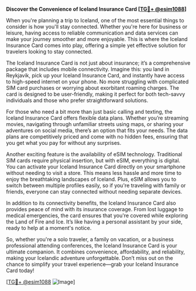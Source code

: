 **Discover the Convenience of Iceland Insurance Card [[TG💪+ @esim1088](https://t.me/s/esim1088)]**

When you're planning a trip to Iceland, one of the most essential things to consider is how you'll stay connected. Whether you're here for business or leisure, having access to reliable communication and data services can make your journey smoother and more enjoyable. This is where the Iceland Insurance Card comes into play, offering a simple yet effective solution for travelers looking to stay connected.

The Iceland Insurance Card is not just about insurance; it’s a comprehensive package that includes mobile connectivity. Imagine this: you land in Reykjavik, pick up your Iceland Insurance Card, and instantly have access to high-speed internet on your phone. No more struggling with complicated SIM card purchases or worrying about exorbitant roaming charges. The card is designed to be user-friendly, making it perfect for both tech-savvy individuals and those who prefer straightforward solutions.

For those who need a bit more than just basic calling and texting, the Iceland Insurance Card offers flexible data plans. Whether you’re streaming movies, navigating through unfamiliar streets using maps, or sharing your adventures on social media, there’s an option that fits your needs. The data plans are competitively priced and come with no hidden fees, ensuring that you get what you pay for without any surprises.

Another exciting feature is the availability of eSIM technology. Traditional SIM cards require physical insertion, but with eSIM, everything is digital. You can activate your Iceland Insurance Card directly on your smartphone without needing to visit a store. This means less hassle and more time to enjoy the breathtaking landscapes of Iceland. Plus, eSIM allows you to switch between multiple profiles easily, so if you're traveling with family or friends, everyone can stay connected without needing separate devices.

In addition to its connectivity benefits, the Iceland Insurance Card also provides peace of mind with its insurance coverage. From lost luggage to medical emergencies, the card ensures that you're covered while exploring the Land of Fire and Ice. It’s like having a personal assistant by your side, ready to help at a moment's notice.

So, whether you're a solo traveler, a family on vacation, or a business professional attending conferences, the Iceland Insurance Card is your ultimate companion. It combines convenience, affordability, and reliability, making your Icelandic adventure unforgettable. Don’t miss out on the chance to simplify your travel experience—grab your Iceland Insurance Card today!

[[TG💪+ @esim1088](https://t.me/s/esim1088) ![Image](https://i.postimg.cc/Y0z9fWf4/image.png)]